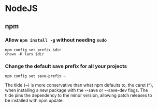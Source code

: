 # NodeJS

## npm

### Allow `npm install -g` without needing `sudo`

```
npm config set prefix $dir
chown -R lars $dir
```

### Change the default save prefix for all your projects

```
npm config set save-prefix ~
```

The tilde (~) is more conservative than what npm defaults to, the caret (^), when installing a new package with the --save or --save-dev flags. The tilde pins the dependency to the minor version, allowing patch releases to be installed with npm update.
